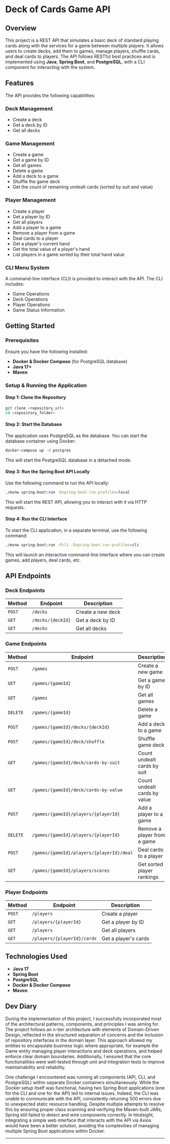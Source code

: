 # Deck of Cards Game API

## Overview

This project is a REST API that simulates a basic deck of standard playing cards along with the services for a game between multiple players. It allows users to create decks, add them to games, manage players, shuffle cards, and deal cards to players. The API follows RESTful best practices and is implemented using **Java**, **Spring Boot**, and **PostgreSQL**, with a CLI component for interacting with the system.

## Features

The API provides the following capabilities:

### Deck Management

- Create a deck
- Get a deck by ID
- Get all decks

### Game Management

- Create a game
- Get a game by ID
- Get all games
- Delete a game
- Add a deck to a game
- Shuffle the game deck
- Get the count of remaining undealt cards (sorted by suit and value)

### Player Management

- Create a player
- Get a player by ID
- Get all players
- Add a player to a game
- Remove a player from a game
- Deal cards to a player
- Get a player's current hand
- Get the total value of a player's hand
- List players in a game sorted by their total hand value

### CLI Menu System

A command-line interface (CLI) is provided to interact with the API. The CLI includes:

- Game Operations
- Deck Operations
- Player Operations
- Game Status Information

## Getting Started

### Prerequisites

Ensure you have the following installed:

- **Docker & Docker Compose** (for PostgreSQL database)
- **Java 17+**
- **Maven**

### Setup & Running the Application

#### Step 1: Clone the Repository

```sh
git clone <repository_url>
cd <repository_folder>
```

#### Step 2: Start the Database

The application uses PostgreSQL as the database. You can start the database container using Docker:

```sh
docker-compose up -d postgres
```

This will start the PostgreSQL database in a detached mode.

#### Step 3: Run the Spring Boot API Locally

Use the following command to run the API locally:

```sh
./mvnw spring-boot:run -Dspring-boot.run.profiles=local
```

This will start the REST API, allowing you to interact with it via HTTP requests.

#### Step 4: Run the CLI Interface

To start the CLI application, in a separate terminal, use the following command:

```sh
./mvnw spring-boot:run -Pcli -Dspring-boot.run.profiles=cli
```

This will launch an interactive command-line interface where you can create games, add players, deal cards, etc.

## API Endpoints

### Deck Endpoints

| Method | Endpoint          | Description       |
| ------ | ----------------- | ----------------- |
| `POST` | `/decks`          | Create a new deck |
| `GET`  | `/decks/{deckId}` | Get a deck by ID  |
| `GET`  | `/decks`          | Get all decks     |

### Game Endpoints

| Method   | Endpoint                                  | Description                  |
| -------- | ----------------------------------------- | ---------------------------- |
| `POST`   | `/games`                                  | Create a new game            |
| `GET`    | `/games/{gameId}`                         | Get a game by ID             |
| `GET`    | `/games`                                  | Get all games                |
| `DELETE` | `/games/{gameId}`                         | Delete a game                |
| `POST`   | `/games/{gameId}/decks/{deckId}`          | Add a deck to a game         |
| `POST`   | `/games/{gameId}/deck/shuffle`            | Shuffle game deck            |
| `GET`    | `/games/{gameId}/deck/cards-by-suit`      | Count undealt cards by suit  |
| `GET`    | `/games/{gameId}/deck/cards-by-value`     | Count undealt cards by value |
| `POST`   | `/games/{gameId}/players/{playerId}`      | Add a player to a game       |
| `DELETE` | `/games/{gameId}/players/{playerId}`      | Remove a player from a game  |
| `POST`   | `/games/{gameId}/players/{playerId}/deal` | Deal cards to a player       |
| `GET`    | `/games/{gameId}/players/scores`          | Get sorted player rankings   |

### Player Endpoints

| Method | Endpoint                    | Description          |
| ------ | --------------------------- | -------------------- |
| `POST` | `/players`                  | Create a player      |
| `GET`  | `/players/{playerId}`       | Get a player by ID   |
| `GET`  | `/players`                  | Get all players      |
| `GET`  | `/players/{playerId}/cards` | Get a player's cards |

## Technologies Used

- **Java 17**
- **Spring Boot**
- **PostgreSQL**
- **Docker & Docker Compose**
- **Maven**

## Dev Diary

During the implementation of this project, I successfully incorporated most of the architectural patterns, components, and principles I was aiming for. The project follows an n-tier architecture with elements of Domain-Driven Design, reflected in the structured separation of concerns and the inclusion of repository interfaces in the domain layer. This approach allowed my entities to encapsulate business logic where appropriate, for example the Game entity managing player interactions and deck operations, and helped enforce clear domain boundaries. Additionally, I ensured that the core functionalities were well-tested through unit and integration tests to improve maintainability and reliability.

One challenge I encountered was running all components (API, CLI, and PostgreSQL) within separate Docker containers simultaneously. While the Docker setup itself was functional, having two Spring Boot applications (one for the CLI and one for the API) led to internal issues. Indeed, the CLI was unable to communicate with the API, consistently returning 500 errors due to unexpected static resource handling. Despite multiple attempts to resolve this by ensuring proper class scanning and verifying the Maven-built JARs, Spring still failed to detect and wire components correctly. In hindsight, integrating a simple web interface that interacts with the API via Axios would have been a better solution, avoiding the complexities of managing multiple Spring Boot applications within Docker.

---

